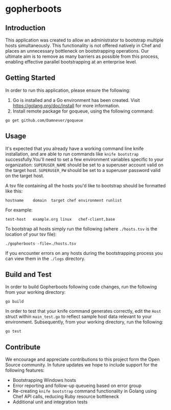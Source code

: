 # gopherboots

## Introduction 
This application was created to allow an administrator to bootstrap multiple hosts simultaneously. This functionality is not offered natively in Chef and places an unnecessary bottleneck on bootstrapping operations. Our ultimate aim is to remove as many barriers as possible from this process, enabling effective parallel bootstrapping at an enterprise level.

## Getting Started
In order to run this application, please ensure the following:
1. Go is installed and a Go environment has been created. Visit https://golang.org/doc/install for more information.
2. Install remote package for goqueue, using the following command:
```
go get github.com/Damnever/goqueue
```

## Usage
It's expected that you already have a working command line knife installation, and are able to run commands like `knife bootstrap` successfully.You'll need to set a few environment variables specific to your organization:
`SUPERUSER_NAME` should be set to a superuser account valid on the target host.
`SUPERUSER_PW` should be set to a superuser password valid on the target host.

A tsv file containing all the hosts you'd like to bootstrap should be formatted like this:
```
hostname	domain	target chef environment	runlist
```

For example:
```
test-host	example.org	linux	chef-client,base
```

To bootstrap all hosts simply run the following (where `./hosts.tsv` is the location of your tsv file):
```
./gopherboots -file=./hosts.tsv
```

If you encounter errors on any hosts during the bootstrapping process you can view them in the `./logs` directory.

## Build and Test
In order to build Gopherboots following code changes, run the following from your working directory:
```
go build
```
In order to test that your knife command generates correctly, edit the `Host` struct within `main_test.go` to reflect sample host data relevant to your environment. Subsequently, from your working directory, run the following:
```
go test
```

## Contribute
We encourage and appreciate contributions to this project form the Open Source community. In future updates we hope to include support for the following features:
- Bootstrapping Windows hosts
- Error reporting and follow-up queueing based on error group
- Re-creating `knife bootstrap` command functionality in Golang using Chef API calls, reducing Ruby resource bottleneck
- Additional unit and integration tests
